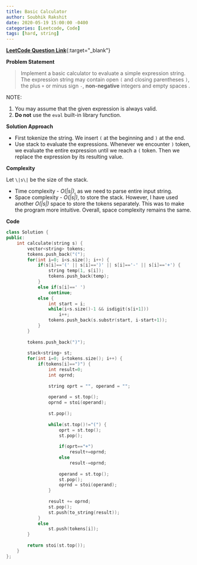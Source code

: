 ```yaml
---
title: Basic Calculator
author: Soubhik Rakshit
date: 2020-05-19 15:00:00 -0400
categories: [Leetcode, Code]
tags: [hard, string]
---
```


[**LeetCode Question Link**](https://leetcode.com/problems/basic-calculator/){:target="_blank"}

**Problem Statement**

> Implement a basic calculator to evaluate a simple expression string.
> The expression string may contain open `(` and closing parentheses `)`, the plus `+` or minus sign `-`, **non-negative** integers and empty spaces .

NOTE:

1. You may assume that the given expression is always valid.
2. **Do not** use the `eval` built-in library function.

**Solution Approach**

* First tokenize the string. We insert `(` at the beginning and `)` at the end.
* Use stack to evaluate the expressions. Whenever we encounter `)` token, we evaluate the entire expression until we reach a `(` token. Then we replace the expression by its resulting value.

**Complexity**

Let `\|s\|` be the size of the stack.
* Time complexity - _O(\|s\|)_, as we need to parse entire input string.
* Space complexity - _O(\|s\|)_, to store the stack. However, I have used another _O(\|s\|)_ space to store the tokens separately. This was to make the program more intuitive. Overall, space complexity remains the same.

**Code**

```c++
class Solution {
public:
    int calculate(string s) {
        vector<string> tokens;
        tokens.push_back("(");
        for(int i=0; i<s.size(); i++) {
            if(s[i]=='(' || s[i]==')' || s[i]=='-' || s[i]=='+') {
                string temp(1, s[i]);
                tokens.push_back(temp);
            }
            else if(s[i]==' ')
                continue;
            else {
                int start = i;
                while(i<s.size()-1 && isdigit(s[i+1]))
                    i++;
                tokens.push_back(s.substr(start, i-start+1));
            }
        }
        
        tokens.push_back(")");
        
        stack<string> st;
        for(int i=0; i<tokens.size(); i++) {
            if(tokens[i]==")") {
                int result=0;
                int oprnd;
                
                string oprt = "", operand = "";
                
                operand = st.top();
                oprnd = stoi(operand);
                
                st.pop();
                
                while(st.top()!="(") {
                    oprt = st.top();
                    st.pop();
                    
                    if(oprt=="+")
                        result+=oprnd;
                    else
                        result-=oprnd;
                    
                    operand = st.top();
                    st.pop();
                    oprnd = stoi(operand);
                }
                
                result += oprnd;
                st.pop();
                st.push(to_string(result));
            }
            else
                st.push(tokens[i]);
        }
        
        return stoi(st.top());
    }
};
```